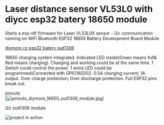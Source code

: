 # Laser distance sensor VL53L0 with diycc esp32 batery 18650 module 

Starts a esp-idf firmware for Laser VL53L0X sensor - i2c communication running on WiFi Bluetooth ESP32 18650 Battery Development Board Module 




[diymore cc esp32 batery ssd1306](https://www.diymore.cc/collections/wifi-module/products/diymore-esp32-0-96-inch-oled-display-wifi-bluetooth-18650-battery-shield-development-board-cp2102-module-for-arduino)

18650 charging system integrated.
Indicated LED inside(Green means full& Red means charging).
Charging and working could be at the same time.
1 Switch could control the power.
1 extra LED could be programmed(Connected with GPIO16[D0]).
0.5A charging current; 1A output.
Over charge protection; Over discharge protection.
Full ESP32 pins break out.


pinouts<br>
[![pinouts_diymore_18650_ssd1306_module.jpg](https://github.com/zhivko/LaserMeasure_VL53L0X/blob/master/pinouts_diymore_18650_ssd1306_module.jpg)]

i2c ssd1306 module

![project in action](https://github.com/zhivko/LaserMeasure_VL53L0X/blob/master/IMG_20190505_170954.jpg)

